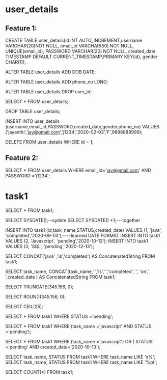 # user_details

## Feature 1:

CREATE TABLE user_details(id INT AUTO_INCREMENT,username VARCHAR(20)NOT NULL, email_id VARCHAR(50) NOT NULL, UNIQUE(email_id),
PASSWORD VARCHAR(20) NOT NULL, created_date TIMESTAMP DEFAULT CURRENT_TIMESTAMP,PRIMARY KEY(id), gender CHAR(1));

ALTER TABLE user_details ADD DOB DATE;

ALTER TABLE user_details ADD phone_no LONG;

ALTER TABLE user_details DROP user_id;

SELECT * FROM user_details;
 
DROP TABLE user_details;

INSERT INTO user_details (username,email_id,PASSWORD,created_date,gender,phone_no) VALUES ('jayanthi','jay@gmail.com','j1234','2020-02-03','F',9888888999);

DELETE FROM user_details WHERE id = 1;

## Feature 2:

SELECT  * FROM user_details WHERE email_id='jay@gmail.com' AND PASSWORD ='j1234';

#  task1
SELECT * FROM task1;


SELECT SYSDATE();--sydate
SELECT SYSDATE() +1;---together


INSERT INTO task1 (id,task_name,STATUS,created_date) VALUES (1, 'java', 'completed','2020-09-03');----learned DATE FORMAT
INSERT INTO task1 VALUES (2, 'Javascript', 'pending','2020-10-13');
INSERT INTO task1 VALUES (3, 'SQL', 'pending','2020-12-13');

SELECT CONCAT('java' ,'is','completed') AS ConcatenatedString FROM task1;

SELECT task_name, CONCAT(task_name,' ','is',' ','completed',' ', 'on',' ',created_date ) AS ConcatenatedString FROM task1;

SELECT TRUNCATE(345.156, 0);

SELECT ROUND(345.156, 0);

SELECT CEIL(25);

SELECT * FROM task1 WHERE STATUS ='pending';

SELECT * FROM task1 WHERE (task_name ='javascript' AND STATUS ='pending');


SELECT * FROM task1 WHERE (task_name ='javascript') OR ( STATUS ='pending' AND created_date='2020-10-13');

SELECT task_name, STATUS FROM task1 WHERE task_name LIKE 's%';
SELECT task_name, STATUS FROM task1 WHERE task_name LIKE '%pt';

SELECT COUNT(*) FROM task1;
